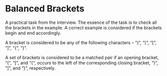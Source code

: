 # Balanced Brackets

A practical task from the interview. The essence of the task is to check all the brackets in the example. A correct example is considered if the brackets begin and end accordingly.

A bracket is considered to be any of the following characters – “(“, “)”, “[“, “]”, “{“, “}”.

A set of brackets is considered to be a matched pair if an opening bracket, “(“, “[“, and “{“, occurs to the left of the corresponding closing bracket, “)”, “]”,  and “}”, respectively.
